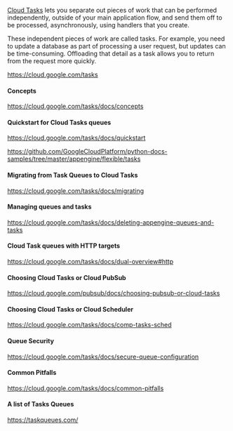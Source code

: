 [Cloud Tasks](https://cloud.google.com/tasks) lets you separate out pieces of work that can be performed independently, outside of your main application flow, and send them off to be processed, asynchronously, using handlers that you create.

These independent pieces of work are called tasks. For example, you need to update a database as part of processing a user request, but updates can be time-consuming. Offloading that detail as a task allows you to return from the request more quickly.

https://cloud.google.com/tasks

#### Concepts

https://cloud.google.com/tasks/docs/concepts

#### Quickstart for Cloud Tasks queues

https://cloud.google.com/tasks/docs/quickstart

https://github.com/GoogleCloudPlatform/python-docs-samples/tree/master/appengine/flexible/tasks

#### Migrating from Task Queues to Cloud Tasks

https://cloud.google.com/tasks/docs/migrating

#### Managing queues and tasks


https://cloud.google.com/tasks/docs/deleting-appengine-queues-and-tasks

#### Cloud Task queues with HTTP targets

https://cloud.google.com/tasks/docs/dual-overview#http

#### Choosing Cloud Tasks or Cloud PubSub

https://cloud.google.com/pubsub/docs/choosing-pubsub-or-cloud-tasks

#### Choosing Cloud Tasks or Cloud Scheduler

https://cloud.google.com/tasks/docs/comp-tasks-sched

#### Queue Security

https://cloud.google.com/tasks/docs/secure-queue-configuration

#### Common Pitfalls

https://cloud.google.com/tasks/docs/common-pitfalls

#### A list of Tasks Queues

https://taskqueues.com/